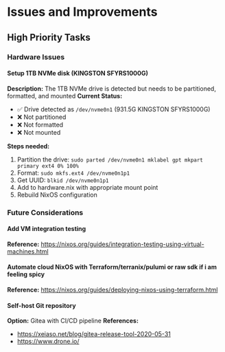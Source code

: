# Issues and Improvements

## High Priority Tasks

### Hardware Issues

#### Setup 1TB NVMe disk (KINGSTON SFYRS1000G)

**Description:** The 1TB NVMe drive is detected but needs to be partitioned, formatted, and mounted
**Current Status:**

- ✅ Drive detected as `/dev/nvme0n1` (931.5G KINGSTON SFYRS1000G)
- ❌ Not partitioned
- ❌ Not formatted
- ❌ Not mounted

**Steps needed:**

1. Partition the drive: `sudo parted /dev/nvme0n1 mklabel gpt mkpart primary ext4 0% 100%`
2. Format: `sudo mkfs.ext4 /dev/nvme0n1p1`
3. Get UUID: `blkid /dev/nvme0n1p1`
4. Add to hardware.nix with appropriate mount point
5. Rebuild NixOS configuration

### Future Considerations

#### Add VM integration testing

**Reference:** https://nixos.org/guides/integration-testing-using-virtual-machines.html

#### Automate cloud NixOS with Terraform/terranix/pulumi or raw sdk if i am feeling spicy

**Reference:** https://nixos.org/guides/deploying-nixos-using-terraform.html

#### Self-host Git repository

**Option:** Gitea with CI/CD pipeline
**References:**

- https://xeiaso.net/blog/gitea-release-tool-2020-05-31
- https://www.drone.io/
